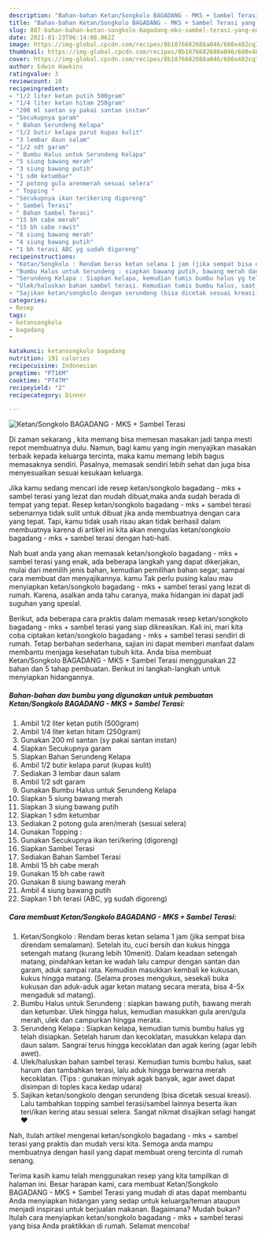 ```yaml
---
description: "Bahan-bahan Ketan/Songkolo BAGADANG - MKS + Sambel Terasi yang enak Untuk Jualan"
title: "Bahan-bahan Ketan/Songkolo BAGADANG - MKS + Sambel Terasi yang enak Untuk Jualan"
slug: 887-bahan-bahan-ketan-songkolo-bagadang-mks-sambel-terasi-yang-enak-untuk-jualan
date: 2021-01-23T06:14:08.062Z
image: https://img-global.cpcdn.com/recipes/8b1876682688a046/680x482cq70/ketansongkolo-bagadang-mks-sambel-terasi-foto-resep-utama.jpg
thumbnail: https://img-global.cpcdn.com/recipes/8b1876682688a046/680x482cq70/ketansongkolo-bagadang-mks-sambel-terasi-foto-resep-utama.jpg
cover: https://img-global.cpcdn.com/recipes/8b1876682688a046/680x482cq70/ketansongkolo-bagadang-mks-sambel-terasi-foto-resep-utama.jpg
author: Edwin Hawkins
ratingvalue: 3
reviewcount: 10
recipeingredient:
- "1/2 liter ketan putih 500gram"
- "1/4 liter ketan hitam 250gram"
- "200 ml santan sy pakai santan instan"
- "Secukupnya garam"
- " Bahan Serundeng Kelapa"
- "1/2 butir kelapa parut kupas kulit"
- "3 lembar daun salam"
- "1/2 sdt garam"
- " Bumbu Halus untuk Serundeng Kelapa"
- "5 siung bawang merah"
- "3 siung bawang putih"
- "1 sdm ketumbar"
- "2 potong gula arenmerah sesuai selera"
- " Topping "
- "Secukupnya ikan terikering digoreng"
- " Sambel Terasi"
- " Bahan Sambel Terasi"
- "15 bh cabe merah"
- "15 bh cabe rawit"
- "8 siung bawang merah"
- "4 siung bawang putih"
- "1 bh terasi ABC yg sudah digoreng"
recipeinstructions:
- "Ketan/Songkolo : Rendam beras ketan selama 1 jam (jika sempat bisa direndam semalaman). Setelah itu, cuci bersih dan kukus hingga setengah matang (kurang lebih 10menit). Dalam keadaan setengah matang, pindahkan ketan ke wadah lalu campur dengan santan dan garam, aduk sampai rata. Kemudisn masukkan kembali ke kukusan, kukus hingga matang. (Selama proses mengukus, sesekali buka kukusan dan aduk-aduk agar ketan matang secara merata, bisa 4-5x mengaduk sd matang)."
- "Bumbu Halus untuk Serundeng : siapkan bawang putih, bawang merah dan ketumbar. Ulek hingga halus, kemudian masukkan gula aren/gula merah, ulek dan campurkan hingga merata."
- "Serundeng Kelapa : Siapkan kelapa, kemudian tumis bumbu halus yg telah disiapkan. Setelah harum dan kecoklatan, masukkan kelapa dan daun salam. Sangrai terus hingga kecoklatan dan agak kering (agar lebih awet)."
- "Ulek/haluskan bahan sambel terasi. Kemudian tumis bumbu halus, saat harum dan tambahkan terasi, lalu aduk hingga berwarna merah kecoklatan. (Tips : gunakan minyak agak banyak, agar awet dapat disimpan di toples kaca kedap udara)"
- "Sajikan ketan/songkolo dengan serundeng (bisa dicetak sesuai kreasi). Lalu tambahkan topping sambel terasi/sambel lainnya beserta ikan teri/ikan kering atau sesuai selera. Sangat nikmat disajikan selagi hangat ♥️"
categories:
- Resep
tags:
- ketansongkolo
- bagadang
- 

katakunci: ketansongkolo bagadang  
nutrition: 191 calories
recipecuisine: Indonesian
preptime: "PT16M"
cooktime: "PT47M"
recipeyield: "2"
recipecategory: Dinner

---
```



![Ketan/Songkolo BAGADANG - MKS + Sambel Terasi](https://img-global.cpcdn.com/recipes/8b1876682688a046/680x482cq70/ketansongkolo-bagadang-mks-sambel-terasi-foto-resep-utama.jpg)

Di zaman  sekarang , kita memang bisa memesan masakan jadi tanpa mesti repot membuatnya dulu. Namun, bagi kamu yang ingin menyajikan masakan terbaik kepada keluarga tercinta, maka kamu memang lebih bagus memasaknya sendiri. Pasalnya, memasak sendiri lebih sehat dan juga bisa menyesuaikan sesuai kesukaan keluarga.

Jika kamu sedang mencari ide resep ketan/songkolo bagadang - mks + sambel terasi yang lezat dan mudah dibuat,maka anda sudah berada di tempat yang tepat. Resep ketan/songkolo bagadang - mks + sambel terasi  sebenarnya tidak sulit untuk dibuat jika anda membuatnya dengan cara yang tepat. Tapi, kamu tidak usah risau akan tidak berhasil dalam membuatnya 
karena di artikel ini kita akan mengulas ketan/songkolo bagadang - mks + sambel terasi dengan hati-hati.  



Nah buat anda yang akan memasak ketan/songkolo bagadang - mks + sambel terasi yang enak, ada beberapa langkah yang dapat dikerjakan, mulai dari memilih jenis bahan, kemudian pemilihan bahan segar, sampai cara membuat dan menyajikannya. kamu Tak perlu pusing kalau mau menyiapkan ketan/songkolo bagadang - mks + sambel terasi yang lezat di rumah. Karena, asalkan anda  tahu caranya, maka hidangan ini dapat jadi suguhan yang spesial.

Berikut, ada beberapa cara praktis  dalam memasak resep ketan/songkolo bagadang - mks + sambel terasi yang siap dikreasikan. Kali ini, mari kita coba ciptakan ketan/songkolo bagadang - mks + sambel terasi sendiri di rumah. Tetap berbahan sederhana, sajian ini dapat memberi manfaat dalam membantu menjaga kesehatan tubuh kita. Anda bisa membuat Ketan/Songkolo BAGADANG - MKS + Sambel Terasi menggunakan 22 bahan dan 5 tahap pembuatan. Berikut ini langkah-langkah untuk menyiapkan hidangannya.

<!--inarticleads1-->

##### Bahan-bahan dan bumbu yang digunakan untuk pembuatan Ketan/Songkolo BAGADANG - MKS + Sambel Terasi:

1. Ambil 1/2 liter ketan putih (500gram)
1. Ambil 1/4 liter ketan hitam (250gram)
1. Gunakan 200 ml santan (sy pakai santan instan)
1. Siapkan Secukupnya garam
1. Siapkan  Bahan Serundeng Kelapa
1. Ambil 1/2 butir kelapa parut (kupas kulit)
1. Sediakan 3 lembar daun salam
1. Ambil 1/2 sdt garam
1. Gunakan  Bumbu Halus untuk Serundeng Kelapa
1. Siapkan 5 siung bawang merah
1. Siapkan 3 siung bawang putih
1. Siapkan 1 sdm ketumbar
1. Sediakan 2 potong gula aren/merah (sesuai selera)
1. Gunakan  Topping :
1. Gunakan Secukupnya ikan teri/kering (digoreng)
1. Siapkan  Sambel Terasi
1. Sediakan  Bahan Sambel Terasi
1. Ambil 15 bh cabe merah
1. Gunakan 15 bh cabe rawit
1. Gunakan 8 siung bawang merah
1. Ambil 4 siung bawang putih
1. Siapkan 1 bh terasi (ABC, yg sudah digoreng)




<!--inarticleads2-->

##### Cara membuat Ketan/Songkolo BAGADANG - MKS + Sambel Terasi:

1. Ketan/Songkolo : Rendam beras ketan selama 1 jam (jika sempat bisa direndam semalaman). Setelah itu, cuci bersih dan kukus hingga setengah matang (kurang lebih 10menit). Dalam keadaan setengah matang, pindahkan ketan ke wadah lalu campur dengan santan dan garam, aduk sampai rata. Kemudisn masukkan kembali ke kukusan, kukus hingga matang. (Selama proses mengukus, sesekali buka kukusan dan aduk-aduk agar ketan matang secara merata, bisa 4-5x mengaduk sd matang).
1. Bumbu Halus untuk Serundeng : siapkan bawang putih, bawang merah dan ketumbar. Ulek hingga halus, kemudian masukkan gula aren/gula merah, ulek dan campurkan hingga merata.
1. Serundeng Kelapa : Siapkan kelapa, kemudian tumis bumbu halus yg telah disiapkan. Setelah harum dan kecoklatan, masukkan kelapa dan daun salam. Sangrai terus hingga kecoklatan dan agak kering (agar lebih awet).
1. Ulek/haluskan bahan sambel terasi. Kemudian tumis bumbu halus, saat harum dan tambahkan terasi, lalu aduk hingga berwarna merah kecoklatan. (Tips : gunakan minyak agak banyak, agar awet dapat disimpan di toples kaca kedap udara)
1. Sajikan ketan/songkolo dengan serundeng (bisa dicetak sesuai kreasi). Lalu tambahkan topping sambel terasi/sambel lainnya beserta ikan teri/ikan kering atau sesuai selera. Sangat nikmat disajikan selagi hangat ♥️




Nah, itulah artikel mengenai  ketan/songkolo bagadang - mks + sambel terasi  yang praktis dan mudah versi kita. Semoga anda mampu membuatnya dengan hasil yang dapat membuat oreng tercinta di rumah senang. 

Terima kasih kamu telah menggunakan resep yang kita tampilkan di halaman ini. Besar harapan kami, cara membuat  Ketan/Songkolo BAGADANG - MKS + Sambel Terasi yang mudah di atas dapat membantu Anda menyiapkan hidangan yang sedap untuk keluarga/teman ataupun menjadi inspirasi untuk berjualan makanan. Bagaimana? Mudah bukan? Itulah cara menyiapkan ketan/songkolo bagadang - mks + sambel terasi yang bisa Anda praktikkan di rumah. Selamat mencoba!

